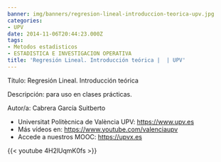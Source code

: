 ```yaml
---
banner: img/banners/regresion-lineal-introduccion-teorica-upv.jpg
categories:
- UPV
date: 2014-11-06T20:44:23.000Z
tags:
- Metodos estadisticos
- ESTADISTICA E INVESTIGACION OPERATIVA
title: 'Regresión Lineal. Introducción teórica |  | UPV'
---
```


Título: Regresión Lineal. Introducción teórica

Descripción: para uso en clases prácticas. 

Autor/a: Cabrera García Suitberto



+ Universitat Politècnica de València UPV: https://www.upv.es
+ Más vídeos en: https://www.youtube.com/valenciaupv
+ Accede a nuestros MOOC: https://upvx.es

{{< youtube 4H2lUqmK0fs >}}
